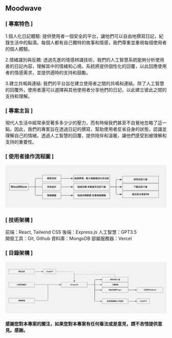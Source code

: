 ## Moodwave
### [ 專案特色 ]
1.個人化日記體驗: 提供使用者一個安全的平台，讓他們可以自由地撰寫日記，紀錄生活中的點滴。每個人都有自己獨特的故事和情感，我們尊重並重視每個使用者的個人體驗。

2.情緒識別與反饋: 透過先進的情感辨識技術，我們的人工智慧系統能夠分析使用者的日記內容，理解其中的情緒和心境。系統將提供個性化的回覆，以此回應使用者的情感需求，並提供適時的支持和鼓勵。

3.建立共鳴與連結: 我們的平台旨在建立使用者之間的共鳴和連結。除了人工智慧的回覆外，使用者還可以選擇與其他使用者分享他們的日記，以此建立彼此之間的支持和理解。


### [ 專案主旨 ]
現代人生活中經常承受著多多少少的壓力，而有時候我們甚至不自覺地忽略了這一點。因此，我們的專案旨在透過日記的撰寫，幫助使用者反省自身的狀態，認識並理解自己的情緒。透過人工智慧的回覆，提供陪伴和溫暖，讓他們感受到被理解和支持的重要性。

### [ 使用者操作流程圖 ]
![image](https://github.com/Shawn0604/MoodBlog-website/blob/main/image/%E4%BD%BF%E7%94%A8%E8%80%85%E6%93%8D%E4%BD%9C%E6%B5%81%E7%A8%8B%E5%9C%96.JPG)
### [ 技術架構 ]
前端：React, Tailwind CSS
後端：Express.js
人工智慧：GPT3.5  
開發工具：Git, Github
資料庫：MongoDB
部屬服務器：Vercel
### [ 目錄架構 ]
![image](https://github.com/Shawn0604/MoodBlog-website/blob/main/image/%E6%8A%80%E8%A1%93%E6%9E%B6%E6%A7%8B.JPG)


#### 感謝您對本專案的關注，如果您對本專案有任何看法或是意見，請不吝惜提供意見。感謝。